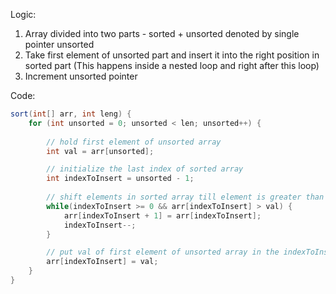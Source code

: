 Logic:
1. Array divided into two parts - sorted + unsorted denoted by single pointer unsorted
2. Take first element of unsorted part and insert it into the right position in sorted part (This happens inside a nested loop and right after this loop)
3. Increment unsorted pointer

Code:
```java
sort(int[] arr, int leng) {
	for (int unsorted = 0; unsorted < len; unsorted++) {
		
		// hold first element of unsorted array
		int val = arr[unsorted];

		// initialize the last index of sorted array
		int indexToInsert = unsorted - 1;
		
		// shift elements in sorted array till element is greater than first element of unsorted array.
		while(indexToInsert >= 0 && arr[indexToInsert] > val) {
			arr[indexToInsert + 1] = arr[indexToInsert];
			indexToInsert--;
		}

		// put val of first element of unsorted array in the indexToInset
		arr[indexToInsert] = val;
	}
}
```
